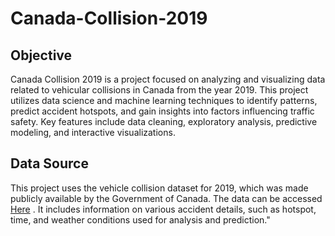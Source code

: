 # Canada-Collision-2019
## Objective

Canada Collision 2019 is a project focused on analyzing and visualizing data related to vehicular collisions in Canada from the year 2019. This project utilizes data science and machine learning techniques to identify patterns, predict accident hotspots, and gain insights into factors influencing traffic safety. Key features include data cleaning, exploratory analysis, predictive modeling, and interactive visualizations.

## Data Source

This project uses the vehicle collision dataset for 2019, which was made publicly available by the Government of Canada. The data can be accessed [Here](https://open.canada.ca/data/en/dataset/1eb9eba7-71d1-4b30-9fb1-30cbdab7e63a)
 . It includes information on various accident details, such as hotspot, time, and weather conditions used for analysis and prediction."

